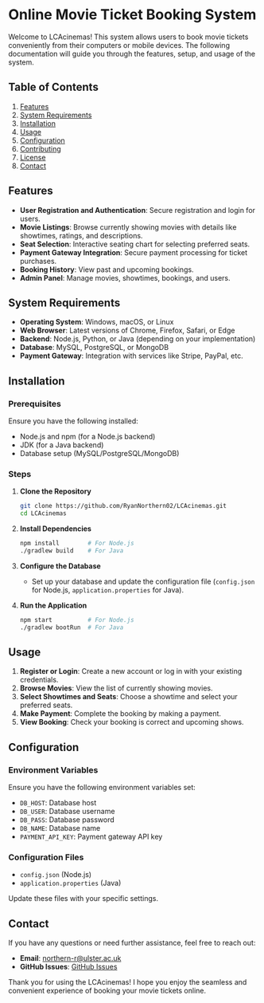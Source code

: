 # Online Movie Ticket Booking System

Welcome to LCAcinemas! This system allows users to book movie tickets conveniently from their computers or mobile devices. The following documentation will guide you through the features, setup, and usage of the system.

## Table of Contents

1. [Features](#features)
2. [System Requirements](#system-requirements)
3. [Installation](#installation)
4. [Usage](#usage)
5. [Configuration](#configuration)
6. [Contributing](#contributing)
7. [License](#license)
8. [Contact](#contact)

## Features

- **User Registration and Authentication**: Secure registration and login for users.
- **Movie Listings**: Browse currently showing movies with details like showtimes, ratings, and descriptions.
- **Seat Selection**: Interactive seating chart for selecting preferred seats.
- **Payment Gateway Integration**: Secure payment processing for ticket purchases.
- **Booking History**: View past and upcoming bookings.
- **Admin Panel**: Manage movies, showtimes, bookings, and users.

## System Requirements

- **Operating System**: Windows, macOS, or Linux
- **Web Browser**: Latest versions of Chrome, Firefox, Safari, or Edge
- **Backend**: Node.js, Python, or Java (depending on your implementation)
- **Database**: MySQL, PostgreSQL, or MongoDB
- **Payment Gateway**: Integration with services like Stripe, PayPal, etc.

## Installation

### Prerequisites

Ensure you have the following installed:

- Node.js and npm (for a Node.js backend)
- JDK (for a Java backend)
- Database setup (MySQL/PostgreSQL/MongoDB)

### Steps

1. **Clone the Repository**
    ```bash
    git clone https://github.com/RyanNorthern02/LCAcinemas.git
    cd LCAcinemas
    ```

2. **Install Dependencies**
    ```bash
    npm install        # For Node.js
    ./gradlew build    # For Java
    ```

3. **Configure the Database**
    - Set up your database and update the configuration file (`config.json` for Node.js, `application.properties` for Java).

4. **Run the Application**
    ```bash
    npm start          # For Node.js
    ./gradlew bootRun  # For Java
    ```

## Usage

1. **Register or Login**: Create a new account or log in with your existing credentials.
2. **Browse Movies**: View the list of currently showing movies.
3. **Select Showtimes and Seats**: Choose a showtime and select your preferred seats.
4. **Make Payment**: Complete the booking by making a payment.
5. **View Booking**: Check your booking is correct and upcoming shows.

## Configuration

### Environment Variables

Ensure you have the following environment variables set:

- `DB_HOST`: Database host
- `DB_USER`: Database username
- `DB_PASS`: Database password
- `DB_NAME`: Database name
- `PAYMENT_API_KEY`: Payment gateway API key

### Configuration Files

- `config.json` (Node.js)
- `application.properties` (Java)

Update these files with your specific settings.

## Contact

If you have any questions or need further assistance, feel free to reach out:

- **Email**: northern-r@ulster.ac.uk
- **GitHub Issues**: [GitHub Issues](https://github.com/RyanNorthern02/LCAcinemas/issues)

Thank you for using the LCAcinemas! I hope you enjoy the seamless and convenient experience of booking your movie tickets online.

